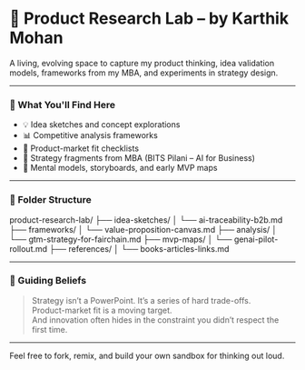 # 🔬 Product Research Lab – by Karthik Mohan

A living, evolving space to capture my product thinking, idea validation models, frameworks from my MBA, and experiments in strategy design.

---

### 🧪 What You'll Find Here

- 💡 Idea sketches and concept explorations
- 📊 Competitive analysis frameworks
- 🔁 Product-market fit checklists
- 🧠 Strategy fragments from MBA (BITS Pilani – AI for Business)
- 🎨 Mental models, storyboards, and early MVP maps

---

### 📂 Folder Structure

product-research-lab/
├── idea-sketches/
│ └── ai-traceability-b2b.md
├── frameworks/
│ └── value-proposition-canvas.md
├── analysis/
│ └── gtm-strategy-for-fairchain.md
├── mvp-maps/
│ └── genai-pilot-rollout.md
├── references/
│ └── books-articles-links.md



---

### 🧭 Guiding Beliefs

> Strategy isn’t a PowerPoint. It’s a series of hard trade-offs.  
> Product-market fit is a moving target.  
> And innovation often hides in the constraint you didn’t respect the first time.

---

Feel free to fork, remix, and build your own sandbox for thinking out loud.
